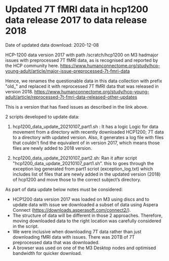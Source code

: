 
# Updated 7T fMRI data in hcp1200 data release 2017 to data release 2018
Date of updated data download: 2020-12-08

HCP-1200 data version 2017 with path /scratch/hcp1200 on M3 hadmajor issues with preprocessed 7T fMRI data, as is recognised and reported by the HCP community here.
https://www.humanconnectome.org/study/hcp-young-adult/article/major-issue-preprocessed-7t-fmri-data

Hence, we renames the questionable data in this data collection with prefix "old_" and replaced it with reprocessed 7T fMRI data that was released in version 2018. 
https://www.humanconnectome.org/study/hcp-young-adult/article/reprocessed-7t-fmri-data-released-other-updates

This is a version that has fixed issues as described in the link above. 

2 scripts developed to update data:
1) hcp1200_data_update_20210107_part1.sh :
It has a logic Logic for data movement from a directory with recently downloaded HCP1200; 7T data to a directory with updated version.
Also, it generates a log file with files that couldn't find the equivalent of in version 2017, which means those files are newly added to 2018 version.

2) hcp1200_data_update_20210107_part2.sh:
Ran it after script "hcp1200_data_update_20210107_part1.sh". this to goes through the exception log generated from part1 scriot (exception_log.txt) which includes list of files that are newly added in the updated version (2018) of hcp1200 and move those to the correct subject’s directory.


As part of data update below notes must be considered:
- HCP1200 data version 2017 was loaded on M3 using discs and to update data with issue we downloaded a subset of data using  Aspera Connect (https://downloads.asperasoft.com/connect2/). 
- The structure of data will be different in those 2 approaches. Therefore, moving downloaded data to the right location was carefully considered in the script.
- We were inclusive when downloading 7T data rather than just downloading fMRI data with issues. There was 20TB of 7T preprocessed data that was downloaded.
- A browser was used on one of the M3 Desktop nodes and optimised bandwidth for quicker download.


